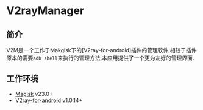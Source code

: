 # V2rayManager 

## 简介

V2M是一个工作于Makgisk下的[V2ray-for-android]插件的管理软件,相较于插件原本的需要`adb shell`来执行的管理方法,本应用提供了一个更为友好的管理界面.

## 工作环境

- [Magisk](https://github.com/topjohnwu/Magisk) v23.0+
- [V2ray-for-android](https://github.com/Magisk-Modules-Repo/v2ray) v1.0.14+
